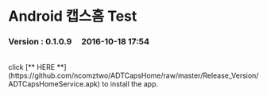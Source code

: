 # Android 캡스홈 Test

### Version  :  0.1.0.9&nbsp;&nbsp;&nbsp;&nbsp;&nbsp;2016-10-18  17:54
<br>
click [** HERE **](https://github.com/ncomztwo/ADTCapsHome/raw/master/Release_Version/ADTCapsHomeService.apk) to install the app.
